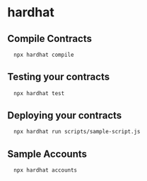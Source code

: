 # hardhat

## Compile Contracts
```zsh
  npx hardhat compile
```

## Testing your contracts
```zsh
  npx hardhat test
```

## Deploying your contracts
```zsh
  npx hardhat run scripts/sample-script.js
```

## Sample Accounts
```zsh
  npx hardhat accounts
```
